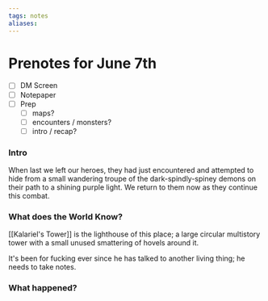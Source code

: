 ```yaml
---
tags: notes
aliases:
---
```


# Prenotes for June 7th
- [ ] DM Screen
- [ ] Notepaper
- [ ] Prep
	- [ ] maps?
	- [ ] encounters / monsters?
	- [ ] intro / recap?

### Intro

When last we left our heroes, they had just encountered and attempted to hide from a small wandering troupe of the dark-spindly-spiney demons on their path to a shining purple light. We return to them now as they continue this combat.

### What does the World Know?

[[Kalariel's Tower]] is the lighthouse of this place; a large circular multistory tower with a small unused smattering of hovels around it. 

It's been for fucking ever since he has talked to another living thing; he needs to take notes.

### What happened?